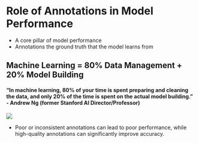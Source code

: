 # Role of Annotations in Model Performance
- A core pillar of model performance
- Annotations the ground truth that the model learns from

## Machine Learning = 80% Data Management + 20% Model Building 
#### “In machine learning, 80% of your time is spent preparing and cleaning the data, and only 20% of the time is spent on the actual model building.”  - Andrew Ng (former Stanford AI Director/Professor) 

![](../01_module/slide_images/slide_56.png)
- Poor or inconsistent annotations can lead to poor performance, while high-quality annotations can significantly improve accuracy. 
